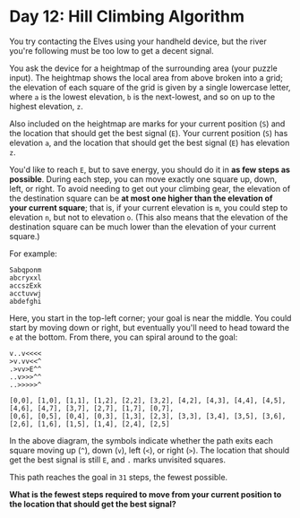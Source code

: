 # Day 12: Hill Climbing Algorithm

You try contacting the Elves using your handheld device, but the river you're following must be too low to get a decent signal.

You ask the device for a heightmap of the surrounding area (your puzzle input). 
The heightmap shows the local area from above broken into a grid; 
the elevation of each square of the grid is given by a single lowercase letter, 
where `a` is the lowest elevation, `b` is the next-lowest, and so on up to the highest elevation, `z`.

Also included on the heightmap are marks for your current position (`S`) and the location that should get the best signal (`E`). 
Your current position (`S`) has elevation `a`, and the location that should get the best signal (`E`) has elevation `z`.

You'd like to reach `E`, but to save energy, you should do it in **as few steps as possible**. 
During each step, you can move exactly one square up, down, left, or right. To avoid needing to get out your climbing gear, 
the elevation of the destination square can be **at most one higher than the elevation of your current square**; 
that is, if your current elevation is `m`, you could step to elevation `n`, but not to elevation `o`. 
(This also means that the elevation of the destination square can be much lower than the elevation of your current square.)

For example:

```
Sabqponm
abcryxxl
accszExk
acctuvwj
abdefghi
```

Here, you start in the top-left corner; your goal is near the middle. 
You could start by moving down or right, but eventually you'll need to head toward the `e` at the bottom. 
From there, you can spiral around to the goal:

```
v..v<<<<
>v.vv<<^
.>vv>E^^
..v>>>^^
..>>>>>^
```

```
[0,0], [1,0], [1,1], [1,2], [2,2], [3,2], [4,2], [4,3], [4,4], [4,5], [4,6], [4,7], [3,7], [2,7], [1,7], [0,7],
[0,6], [0,5], [0,4], [0,3], [1,3], [2,3], [3,3], [3,4], [3,5], [3,6],
[2,6], [1,6], [1,5], [1,4], [2,4], [2,5]
```

In the above diagram, the symbols indicate whether the path exits each square moving up (`^`), down (`v`), left (`<`), or right (`>`). 
The location that should get the best signal is still `E`, and `.` marks unvisited squares.

This path reaches the goal in `31` steps, the fewest possible.

**What is the fewest steps required to move from your current position to the location that should get the best signal?**
